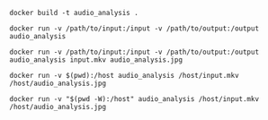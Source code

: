 `docker build -t audio_analysis .`

`docker run -v /path/to/input:/input -v /path/to/output:/output audio_analysis`

`docker run -v /path/to/input:/input -v /path/to/output:/output audio_analysis input.mkv audio_analysis.jpg`

`docker run -v $(pwd):/host audio_analysis /host/input.mkv /host/audio_analysis.jpg`

`docker run -v "$(pwd -W):/host" audio_analysis /host/input.mkv /host/audio_analysis.jpg`